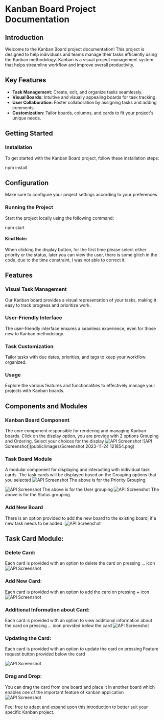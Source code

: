 # Kanban Board Project Documentation

## Introduction

Welcome to the Kanban Board project documentation! This project is designed to help individuals and teams manage their tasks efficiently using the Kanban methodology. Kanban is a visual project management system that helps streamline workflow and improve overall productivity.

## Key Features

- **Task Management:** Create, edit, and organize tasks seamlessly.
- **Visual Boards:** Intuitive and visually appealing boards for task tracking.
- **User Collaboration:** Foster collaboration by assigning tasks and adding comments.
- **Customization:** Tailor boards, columns, and cards to fit your project's unique needs.

## Getting Started

### Installation

To get started with the Kanban Board project, follow these installation steps:


npm install


## Configuration
Make sure to configure your project settings according to your preferences.
### Running the Project
Start the project locally using the following command:

npm start

#### Kind Note:
When clicking the display button, for the first time please select either priority or the status, later you can view the user, there is some glitch in the code, due to the time constraint, I was not able to correct it.
## Features
### Visual Task Management
Our Kanban board provides a visual representation of your tasks, making it easy to track progress and prioritize work.
### User-Friendly Interface
The user-friendly interface ensures a seamless experience, even for those new to Kanban methodology.
### Task Customization
Tailor tasks with due dates, priorities, and tags to keep your workflow organized.
### Usage
Explore the various features and functionalities to effectively manage your projects with Kanban boards.

## Components and Modules
### Kanban Board Component
The core component responsible for rendering and managing Kanban boards.
Click on the display option, you are provide with 2 options Grouping and Ordering, Select your choices for the display
 ![API Screenshot](public/images/Screenshot%202023-11-24%20121828.png)
  ![API Screenshot](public/images/Screenshot 2023-11-24 121854.png)
### Task Board Module
A modular component for displaying and interacting with individual task cards.
The task cards will be displayed based on the Grouping options that you selected
 ![API Screenshot](public/images/Screenshot%202023-11-24%20121944.png)
The above  is for the Priority Grouping
 
 ![API Screenshot](public/images/Screenshot%202023-11-24%20121015.png)
The above  is for the User grouping
  ![API Screenshot](public/images/Screenshot%202023-11-24%20121037.png)
The above  is for the Status grouping
### Add New Board
There is an option provided to add the new board to the existing board, if a new task needs to be added.
  ![API Screenshot](public/images/Screenshot%202023-11-24%20121054.png)

## Task Card Module:
### Delete Card:
Each card is provided with an option to delete the card on pressing … icon
  ![API Screenshot](public/images/Screenshot%202023-11-24%20122109.png)
### Add New Card: 
Each card is provided with an option to add the card on pressing + icon
 ![API Screenshot](public/images/Screenshot%202023-11-24%20122129.png)
 
### Additional Information about Card: 
Each card is provided with an option to view additional information about the card on pressing … icon provided below the card
 ![API Screenshot](public/images/Screenshot%202023-11-24%20122146.png)
 
### Updating the Card:
Each card is provided with an option to update the card on pressing Feature request button provided below the card 
 
 ![API Screenshot](public/images/Screenshot%202023-11-24%20122202.png)
### Drag and Drop:
You can drag the card from one board and place it in another board which enables one of the important feature of kanban application
  ![API Screenshot](public/images/Screenshot%202023-11-24%20122215.png)


Feel free to adapt and expand upon this introduction to better suit your specific Kanban project.
